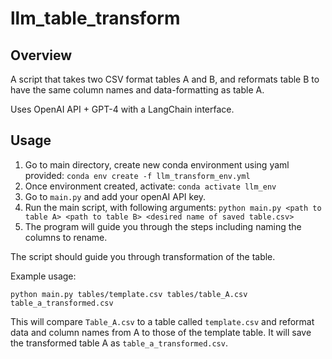# llm_table_transform

## Overview

A script that takes two CSV format tables A and B, and reformats table B to have the same column names and data-formatting as table A. 

Uses OpenAI API + GPT-4 with a LangChain interface.

## Usage

1. Go to main directory, create new conda environment using yaml provided: ```conda env create -f llm_transform_env.yml```
2. Once environment created, activate: ```conda activate llm_env```
3. Go to ```main.py``` and add your openAI API key.
4. Run the main script, with following arguments: ```python main.py <path to table A> <path to table B> <desired name of saved table.csv>```
5. The program will guide you through the steps including naming the columns to rename.

The script should guide you through transformation of the table. 

Example usage:

```python main.py tables/template.csv tables/table_A.csv table_a_transformed.csv```

This will compare `Table_A.csv` to a table called `template.csv` and reformat data and column names from A to those of the template table. It will save the transformed table A as `table_a_transformed.csv`.


